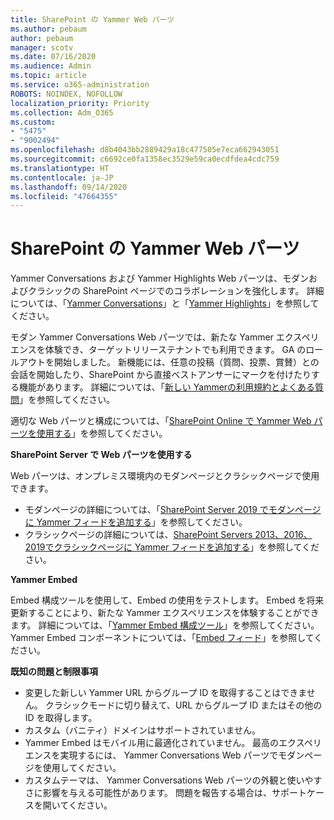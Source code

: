 ```yaml
---
title: SharePoint の Yammer Web パーツ
ms.author: pebaum
author: pebaum
manager: scotv
ms.date: 07/16/2020
ms.audience: Admin
ms.topic: article
ms.service: o365-administration
ROBOTS: NOINDEX, NOFOLLOW
localization_priority: Priority
ms.collection: Adm_O365
ms.custom:
- "5475"
- "9002494"
ms.openlocfilehash: d8b4043bb2889429a18c477505e7eca662943051
ms.sourcegitcommit: c6692ce0fa1358ec3529e59ca0ecdfdea4cdc759
ms.translationtype: HT
ms.contentlocale: ja-JP
ms.lasthandoff: 09/14/2020
ms.locfileid: "47664355"
---
```

# <a name="yammer-web-parts-in-sharepoint"></a>SharePoint の Yammer Web パーツ

Yammer Conversations および Yammer Highlights Web パーツは、モダンおよびクラシックの SharePoint ページでのコラボレーションを強化します。 詳細については、「[Yammer Conversations](https://support.microsoft.com/office/use-a-yammer-web-part-in-sharepoint-online-a53cfa0c-3d09-42c8-a286-1038a81c59da#conversations)」と「[Yammer Highlights](https://support.microsoft.com/office/use-a-yammer-web-part-in-sharepoint-online-a53cfa0c-3d09-42c8-a286-1038a81c59da#highlights)」を参照してください。    

モダン Yammer Conversations Web パーツでは、新たな Yammer エクスペリエンスを体験でき、ターゲットリリーステナントでも利用できます。 GA のロールアウトを開始しました。 新機能には、任意の投稿（質問、投票、賞賛）との会話を開始したり、SharePoint から直接ベストアンサーにマークを付けたりする機能があります。 詳細については、「[新しい Yammerの利用規約とよくある質問](https://docs.microsoft.com/yammer/get-started-with-yammer/newyammer-faq)」を参照してください。

 適切な Web パーツと構成については、「[SharePoint Online で Yammer Web パーツを使用する](https://support.microsoft.com/office/use-a-yammer-web-part-in-sharepoint-online-a53cfa0c-3d09-42c8-a286-1038a81c59da)」を参照してください。  

**SharePoint Server で Web パーツを使用する**  

Web パーツは、オンプレミス環境内のモダンページとクラシックページで使用できます。

- モダンページの詳細については、「[SharePoint Server 2019 でモダンページに Yammer フィードを追加する](https://docs.microsoft.com/yammer/integrate-yammer-with-other-apps/embed-a-feed-into-a-sharepoint-site#add-a-yammer-feed-to-a-modern-page-in-sharepoint-server-2019)」を参照してください。 
- クラシックページの詳細については、[SharePoint Servers 2013、2016、2019でクラシックページに Yammer フィードを追加する](https://docs.microsoft.com/yammer/integrate-yammer-with-other-apps/embed-a-feed-into-a-sharepoint-site#add-a-yammer-feed-to-a-classic-page-in-sharepoint-servers-2013-2016-and-2019)」を参照してください。

**Yammer Embed**  

Embed 構成ツールを使用して、Embed の使用をテストします。 Embed を将来更新することにより、新たな Yammer エクスペリエンスを体験することができます。 詳細については、「[Yammer Embed 構成ツール](https://aka.ms/YammerEmbedConfigureTool)」を参照してください。 Yammer Embed コンポーネントについては、「[Embed フィード](https://aka.ms/YammerDevDocs)」を参照してください。

**既知の問題と制限事項**

- 変更した新しい Yammer URL からグループ ID を取得することはできません。 クラシックモードに切り替えて、URL からグループ ID またはその他の ID を取得します。
- カスタム（バニティ）ドメインはサポートされていません。
- Yammer Embed はモバイル用に最適化されていません。 最高のエクスペリエンスを実現するには、 Yammer Conversations Web パーツでモダンページを使用してください。
- カスタムテーマは、 Yammer Conversations Web パーツの外観と使いやすさに影響を与える可能性があります。 問題を報告する場合は、サポートケースを開いてください。